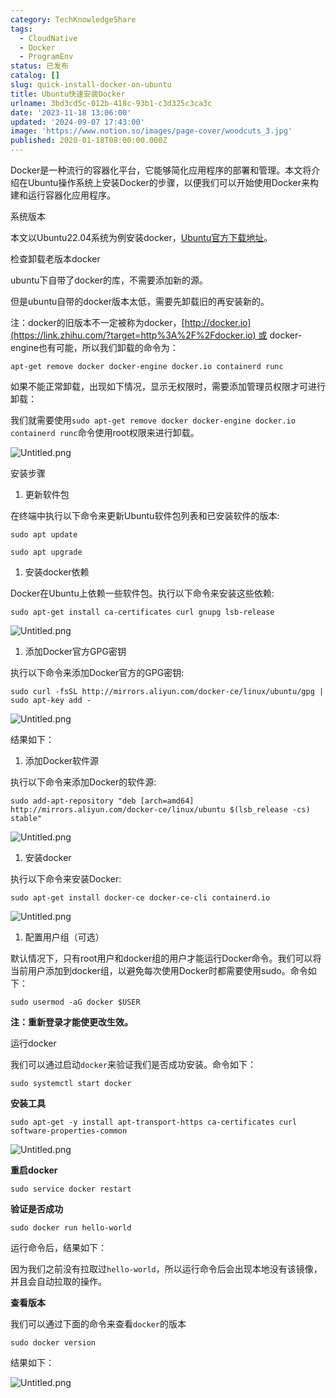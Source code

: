 ```yaml
---
category: TechKnowledgeShare
tags:
  - CloudNative
  - Docker
  - ProgramEnv
status: 已发布
catalog: []
slug: quick-install-docker-on-ubuntu
title: Ubuntu快速安装Docker
urlname: 3bd3cd5c-012b-418c-93b1-c3d325c3ca3c
date: '2023-11-18 13:06:00'
updated: '2024-09-07 17:43:00'
image: 'https://www.notion.so/images/page-cover/woodcuts_3.jpg'
published: 2020-01-18T08:00:00.000Z
---
```


Docker是一种流行的容器化平台，它能够简化应用程序的部署和管理。本文将介绍在Ubuntu操作系统上安装Docker的步骤，以便我们可以开始使用Docker来构建和运行容器化应用程序。


系统版本


本文以Ubuntu22.04系统为例安装docker，[Ubuntu官方下载地址](https://link.zhihu.com/?target=https%3A%2F%2Fubuntu.com%2Fdownload)。


检查卸载老版本docker


ubuntu下自带了docker的库，不需要添加新的源。


但是ubuntu自带的docker版本太低，需要先卸载旧的再安装新的。


注：docker的旧版本不一定被称为docker，[http://docker.io](https://link.zhihu.com/?target=http%3A%2F%2Fdocker.io) 或 docker-engine也有可能，所以我们卸载的命令为：


`apt-get remove docker docker-engine docker.io containerd runc`


如果不能正常卸载，出现如下情况，显示无权限时，需要添加管理员权限才可进行卸载：


我们就需要使用`sudo apt-get remove docker docker-engine docker.io containerd runc`命令使用root权限来进行卸载。


![Untitled.png](https://prod-files-secure.s3.us-west-2.amazonaws.com/5d24fe63-e567-4804-86f9-9fdc62e13082/39952d0f-7851-4550-b715-72a33876c773/Untitled.png?X-Amz-Algorithm=AWS4-HMAC-SHA256&X-Amz-Content-Sha256=UNSIGNED-PAYLOAD&X-Amz-Credential=ASIAZI2LB466V6A5PWXZ%2F20250305%2Fus-west-2%2Fs3%2Faws4_request&X-Amz-Date=20250305T053948Z&X-Amz-Expires=3600&X-Amz-Security-Token=IQoJb3JpZ2luX2VjEMX%2F%2F%2F%2F%2F%2F%2F%2F%2F%2FwEaCXVzLXdlc3QtMiJGMEQCICTlHmqCsRHgWsx%2FA%2FiZyENzL5i0%2BMfUnccj8XE1AeB4AiBCJc3%2Bb7i7Z7oJA6SLAw29rCuuzbMt6O3KHgWbIzpZTyqIBAj%2B%2F%2F%2F%2F%2F%2F%2F%2F%2F%2F8BEAAaDDYzNzQyMzE4MzgwNSIMWJ%2BKctSKRFu0fioAKtwDEh9miGa4WDxw%2FhwNqTjRSKRux%2Bix1TsvFk0c3%2BqKKy8ghAcOpCRAYydelLx6ML9G7jCyIMCONzYgSj6Rs1E0FHlvCdQOESq4bzaZQl%2FohjZK8lkW7DvqHVT1BdUZKeTHHOwAxnVD752Q%2Fj3YEp8CFRbu7fSWbhiU0F2sToGUG4klTBD8axVE7CNngJKlJubRC3W99I1iSIGGgJlydj%2Bprv%2FIacPVpbrUoeEv0HWXCUsfDh2WFDydCYbxFieuyUTjpqMicIhAOPIO1cTWHpWZizOJEdE5dHD125%2Bp3d8hH87zHofsfJ3yWdXPHc3NF2F%2BA9HJg3Fz2G7fawlwwiF8zCyvjmt%2BRzPfgjS5jrjrNlPDNZ2lFxkoq9QEC2rUnCUcPPNkYX%2FS6%2BTMwdjifhkczYs1A7h3hWKj6KID5iRsEgMjb2gz48AA5v71YE8AtFmZnzzgk8SuRPIodHZc2La55leHrAYPMwr0yCNa78nljvPxhLKpib5jBXZhGHsbxTBb1i%2BKMS8PWY84Wje9ipWVI7omasUtb6ujU6TLlB6WuPorjd%2BH9YW8cVTHUYlfBKO6%2BvYOmKN0kxVBuXVJO2eKcKddw545Vqh3zJCKU%2FTeez4x41IsXQij2D%2Bnlz8w%2B6efvgY6pgGx08wACw8ZJIWlNLmutL0mquCiQjPTKfmlJh6cdwwTH%2BWRS8oz0mnk30HzliRE5Klitum5U3NgFFFdpCajFOjtUP6vdmNYuoI6ttZDjhgOya5iypdxdAIzD3QGpgp%2B8lt%2Bc%2FHNzJnEJVAAU3PZz2opoisLx7%2FdelF4rL35hGWB1wS3%2B8Angf3ogSemPSGLdHpCZy5E2yMwrhuF7rhaxY1e%2B2fH8G1m&X-Amz-Signature=00e6e7c669ad39314fcc64723cddf887cfff80f07f5479cd001816d491568cdc&X-Amz-SignedHeaders=host&x-id=GetObject)


安装步骤

1. 更新软件包

在终端中执行以下命令来更新Ubuntu软件包列表和已安装软件的版本:


`sudo apt update`


`sudo apt upgrade`

1. 安装docker依赖

Docker在Ubuntu上依赖一些软件包。执行以下命令来安装这些依赖:


`sudo apt-get install ca-certificates curl gnupg lsb-release`


![Untitled.png](https://prod-files-secure.s3.us-west-2.amazonaws.com/5d24fe63-e567-4804-86f9-9fdc62e13082/b5a549a8-6621-4824-a151-93e8b0592f14/Untitled.png?X-Amz-Algorithm=AWS4-HMAC-SHA256&X-Amz-Content-Sha256=UNSIGNED-PAYLOAD&X-Amz-Credential=ASIAZI2LB466V6A5PWXZ%2F20250305%2Fus-west-2%2Fs3%2Faws4_request&X-Amz-Date=20250305T053948Z&X-Amz-Expires=3600&X-Amz-Security-Token=IQoJb3JpZ2luX2VjEMX%2F%2F%2F%2F%2F%2F%2F%2F%2F%2FwEaCXVzLXdlc3QtMiJGMEQCICTlHmqCsRHgWsx%2FA%2FiZyENzL5i0%2BMfUnccj8XE1AeB4AiBCJc3%2Bb7i7Z7oJA6SLAw29rCuuzbMt6O3KHgWbIzpZTyqIBAj%2B%2F%2F%2F%2F%2F%2F%2F%2F%2F%2F8BEAAaDDYzNzQyMzE4MzgwNSIMWJ%2BKctSKRFu0fioAKtwDEh9miGa4WDxw%2FhwNqTjRSKRux%2Bix1TsvFk0c3%2BqKKy8ghAcOpCRAYydelLx6ML9G7jCyIMCONzYgSj6Rs1E0FHlvCdQOESq4bzaZQl%2FohjZK8lkW7DvqHVT1BdUZKeTHHOwAxnVD752Q%2Fj3YEp8CFRbu7fSWbhiU0F2sToGUG4klTBD8axVE7CNngJKlJubRC3W99I1iSIGGgJlydj%2Bprv%2FIacPVpbrUoeEv0HWXCUsfDh2WFDydCYbxFieuyUTjpqMicIhAOPIO1cTWHpWZizOJEdE5dHD125%2Bp3d8hH87zHofsfJ3yWdXPHc3NF2F%2BA9HJg3Fz2G7fawlwwiF8zCyvjmt%2BRzPfgjS5jrjrNlPDNZ2lFxkoq9QEC2rUnCUcPPNkYX%2FS6%2BTMwdjifhkczYs1A7h3hWKj6KID5iRsEgMjb2gz48AA5v71YE8AtFmZnzzgk8SuRPIodHZc2La55leHrAYPMwr0yCNa78nljvPxhLKpib5jBXZhGHsbxTBb1i%2BKMS8PWY84Wje9ipWVI7omasUtb6ujU6TLlB6WuPorjd%2BH9YW8cVTHUYlfBKO6%2BvYOmKN0kxVBuXVJO2eKcKddw545Vqh3zJCKU%2FTeez4x41IsXQij2D%2Bnlz8w%2B6efvgY6pgGx08wACw8ZJIWlNLmutL0mquCiQjPTKfmlJh6cdwwTH%2BWRS8oz0mnk30HzliRE5Klitum5U3NgFFFdpCajFOjtUP6vdmNYuoI6ttZDjhgOya5iypdxdAIzD3QGpgp%2B8lt%2Bc%2FHNzJnEJVAAU3PZz2opoisLx7%2FdelF4rL35hGWB1wS3%2B8Angf3ogSemPSGLdHpCZy5E2yMwrhuF7rhaxY1e%2B2fH8G1m&X-Amz-Signature=3f6ce09d98d729fcdf0586b1235d4e382d4e0f63f0bdf83ee568b0023329c234&X-Amz-SignedHeaders=host&x-id=GetObject)

1. 添加Docker官方GPG密钥

执行以下命令来添加Docker官方的GPG密钥:


`sudo curl -fsSL http://mirrors.aliyun.com/docker-ce/linux/ubuntu/gpg | sudo apt-key add -`


![Untitled.png](https://prod-files-secure.s3.us-west-2.amazonaws.com/5d24fe63-e567-4804-86f9-9fdc62e13082/98014b5e-f5b7-4b16-804e-ab6917971bd3/Untitled.png?X-Amz-Algorithm=AWS4-HMAC-SHA256&X-Amz-Content-Sha256=UNSIGNED-PAYLOAD&X-Amz-Credential=ASIAZI2LB466V6A5PWXZ%2F20250305%2Fus-west-2%2Fs3%2Faws4_request&X-Amz-Date=20250305T053948Z&X-Amz-Expires=3600&X-Amz-Security-Token=IQoJb3JpZ2luX2VjEMX%2F%2F%2F%2F%2F%2F%2F%2F%2F%2FwEaCXVzLXdlc3QtMiJGMEQCICTlHmqCsRHgWsx%2FA%2FiZyENzL5i0%2BMfUnccj8XE1AeB4AiBCJc3%2Bb7i7Z7oJA6SLAw29rCuuzbMt6O3KHgWbIzpZTyqIBAj%2B%2F%2F%2F%2F%2F%2F%2F%2F%2F%2F8BEAAaDDYzNzQyMzE4MzgwNSIMWJ%2BKctSKRFu0fioAKtwDEh9miGa4WDxw%2FhwNqTjRSKRux%2Bix1TsvFk0c3%2BqKKy8ghAcOpCRAYydelLx6ML9G7jCyIMCONzYgSj6Rs1E0FHlvCdQOESq4bzaZQl%2FohjZK8lkW7DvqHVT1BdUZKeTHHOwAxnVD752Q%2Fj3YEp8CFRbu7fSWbhiU0F2sToGUG4klTBD8axVE7CNngJKlJubRC3W99I1iSIGGgJlydj%2Bprv%2FIacPVpbrUoeEv0HWXCUsfDh2WFDydCYbxFieuyUTjpqMicIhAOPIO1cTWHpWZizOJEdE5dHD125%2Bp3d8hH87zHofsfJ3yWdXPHc3NF2F%2BA9HJg3Fz2G7fawlwwiF8zCyvjmt%2BRzPfgjS5jrjrNlPDNZ2lFxkoq9QEC2rUnCUcPPNkYX%2FS6%2BTMwdjifhkczYs1A7h3hWKj6KID5iRsEgMjb2gz48AA5v71YE8AtFmZnzzgk8SuRPIodHZc2La55leHrAYPMwr0yCNa78nljvPxhLKpib5jBXZhGHsbxTBb1i%2BKMS8PWY84Wje9ipWVI7omasUtb6ujU6TLlB6WuPorjd%2BH9YW8cVTHUYlfBKO6%2BvYOmKN0kxVBuXVJO2eKcKddw545Vqh3zJCKU%2FTeez4x41IsXQij2D%2Bnlz8w%2B6efvgY6pgGx08wACw8ZJIWlNLmutL0mquCiQjPTKfmlJh6cdwwTH%2BWRS8oz0mnk30HzliRE5Klitum5U3NgFFFdpCajFOjtUP6vdmNYuoI6ttZDjhgOya5iypdxdAIzD3QGpgp%2B8lt%2Bc%2FHNzJnEJVAAU3PZz2opoisLx7%2FdelF4rL35hGWB1wS3%2B8Angf3ogSemPSGLdHpCZy5E2yMwrhuF7rhaxY1e%2B2fH8G1m&X-Amz-Signature=e070619a6d38e59698ccf78800343046af1e0735531d4726ae13c7fc77ccd935&X-Amz-SignedHeaders=host&x-id=GetObject)


结果如下：

1. 添加Docker软件源

执行以下命令来添加Docker的软件源:


`sudo add-apt-repository "deb [arch=amd64] http://mirrors.aliyun.com/docker-ce/linux/ubuntu $(lsb_release -cs) stable"`


![Untitled.png](https://prod-files-secure.s3.us-west-2.amazonaws.com/5d24fe63-e567-4804-86f9-9fdc62e13082/7fc5bdbe-9d4c-48b8-ba03-3309380f47ba/Untitled.png?X-Amz-Algorithm=AWS4-HMAC-SHA256&X-Amz-Content-Sha256=UNSIGNED-PAYLOAD&X-Amz-Credential=ASIAZI2LB466V6A5PWXZ%2F20250305%2Fus-west-2%2Fs3%2Faws4_request&X-Amz-Date=20250305T053948Z&X-Amz-Expires=3600&X-Amz-Security-Token=IQoJb3JpZ2luX2VjEMX%2F%2F%2F%2F%2F%2F%2F%2F%2F%2FwEaCXVzLXdlc3QtMiJGMEQCICTlHmqCsRHgWsx%2FA%2FiZyENzL5i0%2BMfUnccj8XE1AeB4AiBCJc3%2Bb7i7Z7oJA6SLAw29rCuuzbMt6O3KHgWbIzpZTyqIBAj%2B%2F%2F%2F%2F%2F%2F%2F%2F%2F%2F8BEAAaDDYzNzQyMzE4MzgwNSIMWJ%2BKctSKRFu0fioAKtwDEh9miGa4WDxw%2FhwNqTjRSKRux%2Bix1TsvFk0c3%2BqKKy8ghAcOpCRAYydelLx6ML9G7jCyIMCONzYgSj6Rs1E0FHlvCdQOESq4bzaZQl%2FohjZK8lkW7DvqHVT1BdUZKeTHHOwAxnVD752Q%2Fj3YEp8CFRbu7fSWbhiU0F2sToGUG4klTBD8axVE7CNngJKlJubRC3W99I1iSIGGgJlydj%2Bprv%2FIacPVpbrUoeEv0HWXCUsfDh2WFDydCYbxFieuyUTjpqMicIhAOPIO1cTWHpWZizOJEdE5dHD125%2Bp3d8hH87zHofsfJ3yWdXPHc3NF2F%2BA9HJg3Fz2G7fawlwwiF8zCyvjmt%2BRzPfgjS5jrjrNlPDNZ2lFxkoq9QEC2rUnCUcPPNkYX%2FS6%2BTMwdjifhkczYs1A7h3hWKj6KID5iRsEgMjb2gz48AA5v71YE8AtFmZnzzgk8SuRPIodHZc2La55leHrAYPMwr0yCNa78nljvPxhLKpib5jBXZhGHsbxTBb1i%2BKMS8PWY84Wje9ipWVI7omasUtb6ujU6TLlB6WuPorjd%2BH9YW8cVTHUYlfBKO6%2BvYOmKN0kxVBuXVJO2eKcKddw545Vqh3zJCKU%2FTeez4x41IsXQij2D%2Bnlz8w%2B6efvgY6pgGx08wACw8ZJIWlNLmutL0mquCiQjPTKfmlJh6cdwwTH%2BWRS8oz0mnk30HzliRE5Klitum5U3NgFFFdpCajFOjtUP6vdmNYuoI6ttZDjhgOya5iypdxdAIzD3QGpgp%2B8lt%2Bc%2FHNzJnEJVAAU3PZz2opoisLx7%2FdelF4rL35hGWB1wS3%2B8Angf3ogSemPSGLdHpCZy5E2yMwrhuF7rhaxY1e%2B2fH8G1m&X-Amz-Signature=2603c9bceeca41a107477cd5e2950b7a20791dd049d44c4703aad1a0ea18dcc9&X-Amz-SignedHeaders=host&x-id=GetObject)

1. 安装docker

执行以下命令来安装Docker:


`sudo apt-get install docker-ce docker-ce-cli containerd.io`


![Untitled.png](https://prod-files-secure.s3.us-west-2.amazonaws.com/5d24fe63-e567-4804-86f9-9fdc62e13082/d5ede442-ffc5-49c3-a76a-76559a797244/Untitled.png?X-Amz-Algorithm=AWS4-HMAC-SHA256&X-Amz-Content-Sha256=UNSIGNED-PAYLOAD&X-Amz-Credential=ASIAZI2LB466V6A5PWXZ%2F20250305%2Fus-west-2%2Fs3%2Faws4_request&X-Amz-Date=20250305T053948Z&X-Amz-Expires=3600&X-Amz-Security-Token=IQoJb3JpZ2luX2VjEMX%2F%2F%2F%2F%2F%2F%2F%2F%2F%2FwEaCXVzLXdlc3QtMiJGMEQCICTlHmqCsRHgWsx%2FA%2FiZyENzL5i0%2BMfUnccj8XE1AeB4AiBCJc3%2Bb7i7Z7oJA6SLAw29rCuuzbMt6O3KHgWbIzpZTyqIBAj%2B%2F%2F%2F%2F%2F%2F%2F%2F%2F%2F8BEAAaDDYzNzQyMzE4MzgwNSIMWJ%2BKctSKRFu0fioAKtwDEh9miGa4WDxw%2FhwNqTjRSKRux%2Bix1TsvFk0c3%2BqKKy8ghAcOpCRAYydelLx6ML9G7jCyIMCONzYgSj6Rs1E0FHlvCdQOESq4bzaZQl%2FohjZK8lkW7DvqHVT1BdUZKeTHHOwAxnVD752Q%2Fj3YEp8CFRbu7fSWbhiU0F2sToGUG4klTBD8axVE7CNngJKlJubRC3W99I1iSIGGgJlydj%2Bprv%2FIacPVpbrUoeEv0HWXCUsfDh2WFDydCYbxFieuyUTjpqMicIhAOPIO1cTWHpWZizOJEdE5dHD125%2Bp3d8hH87zHofsfJ3yWdXPHc3NF2F%2BA9HJg3Fz2G7fawlwwiF8zCyvjmt%2BRzPfgjS5jrjrNlPDNZ2lFxkoq9QEC2rUnCUcPPNkYX%2FS6%2BTMwdjifhkczYs1A7h3hWKj6KID5iRsEgMjb2gz48AA5v71YE8AtFmZnzzgk8SuRPIodHZc2La55leHrAYPMwr0yCNa78nljvPxhLKpib5jBXZhGHsbxTBb1i%2BKMS8PWY84Wje9ipWVI7omasUtb6ujU6TLlB6WuPorjd%2BH9YW8cVTHUYlfBKO6%2BvYOmKN0kxVBuXVJO2eKcKddw545Vqh3zJCKU%2FTeez4x41IsXQij2D%2Bnlz8w%2B6efvgY6pgGx08wACw8ZJIWlNLmutL0mquCiQjPTKfmlJh6cdwwTH%2BWRS8oz0mnk30HzliRE5Klitum5U3NgFFFdpCajFOjtUP6vdmNYuoI6ttZDjhgOya5iypdxdAIzD3QGpgp%2B8lt%2Bc%2FHNzJnEJVAAU3PZz2opoisLx7%2FdelF4rL35hGWB1wS3%2B8Angf3ogSemPSGLdHpCZy5E2yMwrhuF7rhaxY1e%2B2fH8G1m&X-Amz-Signature=6e29ec4ab687310e5d8475396ba94a5bb6142b9eba4740d51b694ffc2e37f69a&X-Amz-SignedHeaders=host&x-id=GetObject)

1. 配置用户组（可选）

默认情况下，只有root用户和docker组的用户才能运行Docker命令。我们可以将当前用户添加到docker组，以避免每次使用Docker时都需要使用sudo。命令如下：


`sudo usermod -aG docker $USER`


**注：重新登录才能使更改生效。**


运行docker


我们可以通过启动`docker`来验证我们是否成功安装。命令如下：


`sudo systemctl start docker`


**安装工具**


`sudo apt-get -y install apt-transport-https ca-certificates curl software-properties-common`


![Untitled.png](https://prod-files-secure.s3.us-west-2.amazonaws.com/5d24fe63-e567-4804-86f9-9fdc62e13082/0c3615c1-94db-46f5-9743-68bb221a9964/Untitled.png?X-Amz-Algorithm=AWS4-HMAC-SHA256&X-Amz-Content-Sha256=UNSIGNED-PAYLOAD&X-Amz-Credential=ASIAZI2LB466V6A5PWXZ%2F20250305%2Fus-west-2%2Fs3%2Faws4_request&X-Amz-Date=20250305T053948Z&X-Amz-Expires=3600&X-Amz-Security-Token=IQoJb3JpZ2luX2VjEMX%2F%2F%2F%2F%2F%2F%2F%2F%2F%2FwEaCXVzLXdlc3QtMiJGMEQCICTlHmqCsRHgWsx%2FA%2FiZyENzL5i0%2BMfUnccj8XE1AeB4AiBCJc3%2Bb7i7Z7oJA6SLAw29rCuuzbMt6O3KHgWbIzpZTyqIBAj%2B%2F%2F%2F%2F%2F%2F%2F%2F%2F%2F8BEAAaDDYzNzQyMzE4MzgwNSIMWJ%2BKctSKRFu0fioAKtwDEh9miGa4WDxw%2FhwNqTjRSKRux%2Bix1TsvFk0c3%2BqKKy8ghAcOpCRAYydelLx6ML9G7jCyIMCONzYgSj6Rs1E0FHlvCdQOESq4bzaZQl%2FohjZK8lkW7DvqHVT1BdUZKeTHHOwAxnVD752Q%2Fj3YEp8CFRbu7fSWbhiU0F2sToGUG4klTBD8axVE7CNngJKlJubRC3W99I1iSIGGgJlydj%2Bprv%2FIacPVpbrUoeEv0HWXCUsfDh2WFDydCYbxFieuyUTjpqMicIhAOPIO1cTWHpWZizOJEdE5dHD125%2Bp3d8hH87zHofsfJ3yWdXPHc3NF2F%2BA9HJg3Fz2G7fawlwwiF8zCyvjmt%2BRzPfgjS5jrjrNlPDNZ2lFxkoq9QEC2rUnCUcPPNkYX%2FS6%2BTMwdjifhkczYs1A7h3hWKj6KID5iRsEgMjb2gz48AA5v71YE8AtFmZnzzgk8SuRPIodHZc2La55leHrAYPMwr0yCNa78nljvPxhLKpib5jBXZhGHsbxTBb1i%2BKMS8PWY84Wje9ipWVI7omasUtb6ujU6TLlB6WuPorjd%2BH9YW8cVTHUYlfBKO6%2BvYOmKN0kxVBuXVJO2eKcKddw545Vqh3zJCKU%2FTeez4x41IsXQij2D%2Bnlz8w%2B6efvgY6pgGx08wACw8ZJIWlNLmutL0mquCiQjPTKfmlJh6cdwwTH%2BWRS8oz0mnk30HzliRE5Klitum5U3NgFFFdpCajFOjtUP6vdmNYuoI6ttZDjhgOya5iypdxdAIzD3QGpgp%2B8lt%2Bc%2FHNzJnEJVAAU3PZz2opoisLx7%2FdelF4rL35hGWB1wS3%2B8Angf3ogSemPSGLdHpCZy5E2yMwrhuF7rhaxY1e%2B2fH8G1m&X-Amz-Signature=bba0f1ec332d9b8c0a7602856d333fcd5dc0625ed396246b81c5962d67e3ce35&X-Amz-SignedHeaders=host&x-id=GetObject)


**重启docker**


`sudo service docker restart`


**验证是否成功**


`sudo docker run hello-world`


运行命令后，结果如下：


因为我们之前没有拉取过`hello-world`，所以运行命令后会出现本地没有该镜像，并且会自动拉取的操作。


**查看版本**


我们可以通过下面的命令来查看`docker`的版本


`sudo docker version`


结果如下：


![Untitled.png](https://prod-files-secure.s3.us-west-2.amazonaws.com/5d24fe63-e567-4804-86f9-9fdc62e13082/efdb509a-3c1e-41a3-91ee-a1bd88793688/Untitled.png?X-Amz-Algorithm=AWS4-HMAC-SHA256&X-Amz-Content-Sha256=UNSIGNED-PAYLOAD&X-Amz-Credential=ASIAZI2LB466V6A5PWXZ%2F20250305%2Fus-west-2%2Fs3%2Faws4_request&X-Amz-Date=20250305T053948Z&X-Amz-Expires=3600&X-Amz-Security-Token=IQoJb3JpZ2luX2VjEMX%2F%2F%2F%2F%2F%2F%2F%2F%2F%2FwEaCXVzLXdlc3QtMiJGMEQCICTlHmqCsRHgWsx%2FA%2FiZyENzL5i0%2BMfUnccj8XE1AeB4AiBCJc3%2Bb7i7Z7oJA6SLAw29rCuuzbMt6O3KHgWbIzpZTyqIBAj%2B%2F%2F%2F%2F%2F%2F%2F%2F%2F%2F8BEAAaDDYzNzQyMzE4MzgwNSIMWJ%2BKctSKRFu0fioAKtwDEh9miGa4WDxw%2FhwNqTjRSKRux%2Bix1TsvFk0c3%2BqKKy8ghAcOpCRAYydelLx6ML9G7jCyIMCONzYgSj6Rs1E0FHlvCdQOESq4bzaZQl%2FohjZK8lkW7DvqHVT1BdUZKeTHHOwAxnVD752Q%2Fj3YEp8CFRbu7fSWbhiU0F2sToGUG4klTBD8axVE7CNngJKlJubRC3W99I1iSIGGgJlydj%2Bprv%2FIacPVpbrUoeEv0HWXCUsfDh2WFDydCYbxFieuyUTjpqMicIhAOPIO1cTWHpWZizOJEdE5dHD125%2Bp3d8hH87zHofsfJ3yWdXPHc3NF2F%2BA9HJg3Fz2G7fawlwwiF8zCyvjmt%2BRzPfgjS5jrjrNlPDNZ2lFxkoq9QEC2rUnCUcPPNkYX%2FS6%2BTMwdjifhkczYs1A7h3hWKj6KID5iRsEgMjb2gz48AA5v71YE8AtFmZnzzgk8SuRPIodHZc2La55leHrAYPMwr0yCNa78nljvPxhLKpib5jBXZhGHsbxTBb1i%2BKMS8PWY84Wje9ipWVI7omasUtb6ujU6TLlB6WuPorjd%2BH9YW8cVTHUYlfBKO6%2BvYOmKN0kxVBuXVJO2eKcKddw545Vqh3zJCKU%2FTeez4x41IsXQij2D%2Bnlz8w%2B6efvgY6pgGx08wACw8ZJIWlNLmutL0mquCiQjPTKfmlJh6cdwwTH%2BWRS8oz0mnk30HzliRE5Klitum5U3NgFFFdpCajFOjtUP6vdmNYuoI6ttZDjhgOya5iypdxdAIzD3QGpgp%2B8lt%2Bc%2FHNzJnEJVAAU3PZz2opoisLx7%2FdelF4rL35hGWB1wS3%2B8Angf3ogSemPSGLdHpCZy5E2yMwrhuF7rhaxY1e%2B2fH8G1m&X-Amz-Signature=610f723d0377b0856ebdd95e400bc8d00f2525ca6e6c7c4c36e49203d68c1080&X-Amz-SignedHeaders=host&x-id=GetObject)


